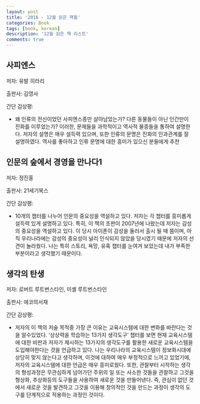 ```yaml
---
layout: post
title: '2016 - 12월 읽은 책들'
categories: Book
tags: [book, korean]
description: '12월 읽은 책 리스트'
comments: true
---
```


## 사피엔스
저자: 유발 히라리

출판사: 김영사

간단 감상평:

- 왜 인류의 전신이었던 사피엔스종만 살아남았는가? 다른 동물들이 아닌 인간만이 진화를 이루었는가? 이러한, 문제들을 과학적이고 역사적 물증들을 통하여 설명한다. 저자의 설명은 매우 설득력 있으며, 또한 인류의 문명은 진화의 인과관계를 잘 설명하였다. 역사를 좋아하고 인류 문명에 대한 흥미가 있으신 분들에게 추천

## 인문의 숲에서 경영을 만나다1
저자: 정진홍

출판사: 21세기북스

간단 감상평: 

- 10개의 챕터를 나누어 인문의 중요성을 역설하고 있다. 저자는 각 챕터를 흥미롭게 설득력 있게 설명하고 있다. 특히, 이 책의 초판이 2007년에 나왔는데 저자는 감성의 중요성을 역설하고 있다. 이 당시 아이폰이 감성을 둘러서 출시 될 때 쯤이며, 아직 우리나라에는 감성의 중요성이 널리 인식되지 않았을 당시였기 때문에 저자의 선견이 놀라웠다. 나는 특히 스토리, 욕망, 유혹 챕터를 눈여겨 보았는데 내가 부족한 부분이라고 생각했기 때문이다.

## 생각의 탄생
저자: 로버트 루트번스타인, 미셸 루트번스타인

출판사: 에코의서재

간단 감상평: 

- 저자의 이 책의 저술 목적중 가장 큰 이유는 교육시스템에 대한 변화를 바란다는 것을 알수있었다. ‘상상력을 학습하는 13가지 생각도구’ 챕터를 보면 현재 교육시스템에 대한 비판과 저자가 제시하는 13가지의 생각도구를 활용한 새로운 교육시스템을 도입해야한다는 것을 언급하고 있다. 나는 우리나라의 교육시스템이 정보화시대에 상당히 맞지 않는다고 생각하며, 이것에 대하여 매우 부정적으로 느끼고 있었기에, 저자의 교육시스템에 대한 언급은 매우 흥미로웠다. 또한, 관찰부터 시작하는 생각의 형성과정은 무관심하게 넘어가던 주위의 일 또는 사소한 것들을 관찰하고 그것을 형상화, 추상화등의 도구들을 사용하여 새로운 것을 만들어낸다. 즉, 관심이 없던 것에서 새로운 것을 발견하고 그것을 이용해 창의적인 것을 만드는 과정이 생각의 도구를 단계적으로 적용하는 과정인 것이다.